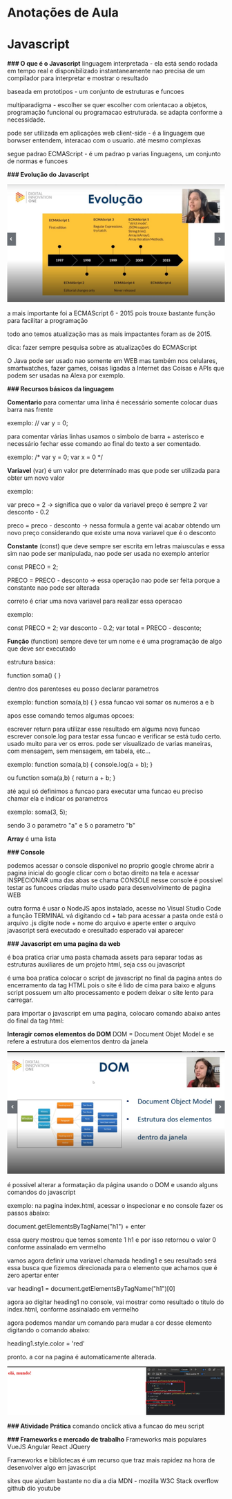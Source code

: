 # Anotações de Aula 

# Javascript

**### O que é o Javascript**
linguagem interpretada - ela está sendo rodada em tempo real e disponibilizado instantaneamente nao precisa de um compilador para interpretar e mostrar o resultado

baseada em prototipos - um conjunto de estruturas e funcoes

multiparadigma - escolher se quer escolher com orientacao a objetos, programação funcional ou programacao estruturada. se adapta conforme a necessidade.

pode ser utilizada em aplicações web client-side - é a linguagem que borwser entendem, interacao com o usuario. até mesmo complexas

segue padrao ECMAScript - é um padrao p varias linguagens, um conjunto de normas e funcoes

**### Evolução do Javascript**

![Evolução JavaScript](./img/evolucao-java.jpg "Evolução JavaScript")

a mais importante foi a ECMAScript 6 - 2015 pois trouxe bastante função para facilitar a programação

todo ano temos atualização mas as mais impactantes foram as de 2015.

dica: fazer sempre pesquisa sobre as atualizações do ECMAScript

O Java pode ser usado nao somente em WEB mas também nos celulares, smartwatches, fazer games, coisas ligadas a Internet das Coisas e APIs que podem ser usadas na Alexa por exemplo.

**### Recursos básicos da linguagem**

**Comentario**
para comentar uma linha é necessário somente colocar duas barra nas frente

exemplo:
// var y = 0;

para comentar várias linhas usamos o simbolo de barra + asterisco e necessário fechar esse comando ao final do texto a ser comentado.

exemplo:
/* var y = 0;
var x = 0 */

**Variavel**
(var) é um valor pre determinado mas que pode ser utilizada para obter um novo valor

exemplo:

var preco = 2 -> significa que o valor da variavel preço é sempre 2
var desconto - 0.2

preco = preco - desconto -> nessa formula a gente vai acabar obtendo um novo preço considerando que existe uma nova variavel que é o desconto

**Constante**
(const) que deve sempre ser escrita em letras maiusculas e essa sim nao pode ser manipulada, nao pode ser usada no exemplo anterior

const PRECO = 2;

PRECO = PRECO - desconto -> essa operação nao pode ser feita porque a constante nao pode ser alterada

correto é criar uma nova variavel para realizar essa operacao

exemplo:

const PRECO = 2;
var desconto - 0.2;
var total = PRECO - desconto;

**Função**
(function) sempre deve ter um nome e é uma programação de algo que deve ser executado

estrutura basica:

function soma() {
}

dentro dos parenteses eu posso declarar parametros

exemplo:
function soma(a,b) {
}
essa funcao vai somar os numeros a e b

apos esse comando temos algumas opcoes:

escrever return para utilizar esse resultado em alguma nova funcao
escrever console.log para testar essa funcao e verificar se está tudo certo. usado muito para ver os erros. pode ser visualizado de varias maneiras, com mensagem, sem mensagem, em tabela, etc...

exemplo:
function soma(a,b) {
console.log(a + b);
}

ou
function soma(a,b) {
return a + b;
}

até aqui só definimos a funcao
para executar uma funcao eu preciso chamar ela e indicar os parametros

exemplo:
soma(3, 5);

sendo 3 o parametro "a" e 5 o parametro "b"

**Array**
é uma lista

**### Console**

podemos acessar o console disponivel no proprio google chrome
abrir a pagina inicial do google
clicar com o botao direito na tela e acessar INSPECIONAR
uma das abas se chama CONSOLE
nesse console é possivel testar as funcoes criadas
muito usado para desenvolvimento de pagina WEB

outra forma é usar o NodeJS
apos instalado, acesse no Visual Studio Code a função TERMINAL
vá digitando cd + tab para acessar a pasta onde está o arquivo .js
digite node + nome do arquivo e aperte enter
o arquivo javascript será executado e oresultado esperado vai aparecer

**### Javascript em uma pagina da web**

é boa pratica criar uma pasta chamada assets para separar todas as estruturas auxiliares de um projeto html, seja css ou javascript

é uma boa pratica colocar o script de javascript no final da pagina antes do encerramento da tag HTML pois o site é lido de cima para baixo e alguns script possuem um alto processamento e podem deixar o site lento para carregar.

para importar o javascript em uma pagina, colocaro comando abaixo antes do final da tag html:

<script src="assets/js/script.js"></script>

**Interagir comos elementos do DOM**
DOM = Document Objet Model e se refere a estrutura dos elementos dentro da janela

![DOM](./img/dom.jpg "DOM")

é possivel alterar a formatação da página usando o DOM e usando alguns comandos do javascript

exemplo:
na pagina index.html, acessar o inspecionar e no console fazer os passos abaixo:

document.getElementsByTagName("h1") + enter

essa query mostrou que temos somente 1 h1 e por isso retornou o valor 0 conforme assinalado em vermelho

vamos agora definir uma variavel chamada heading1 e seu resultado será essa busca que fizemos direcionada para o elemento que achamos que é zero apertar enter

var heading1 = document.getElementsByTagName("h1")[0]

agora ao digitar heading1 no console, vai mostrar como resultado o titulo do index.html, conforme assinalado em vermelho

agora podemos mandar um comando para mudar a cor desse elemento digitando o comando abaixo:

heading1.style.color = 'red'

pronto. a cor na pagina é automaticamente alterada.

![Manipulando DOM](./img/manipulando-dom.jpg "Manipulando DOM")

**### Atividade Prática**
comando onclick ativa a funcao do meu script

**### Frameworks e mercado de trabalho**
Frameworks mais populares
VueJS
Angular
React
JQuery 

Frameworks e bibliotecas
é um recurso que traz mais rapidez na hora de desenvolver algo em javascript

sites que ajudam bastante no dia a dia
MDN - mozilla
W3C
Stack overflow
github
dio
youtube

